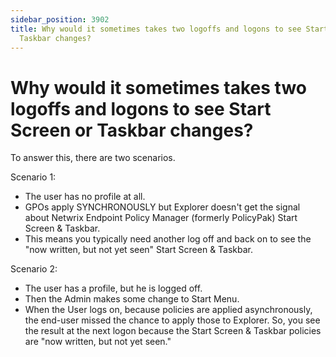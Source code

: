```yaml
---
sidebar_position: 3902
title: Why would it sometimes takes two logoffs and logons to see Start Screen or
  Taskbar changes?
---
```


# Why would it sometimes takes two logoffs and logons to see Start Screen or Taskbar changes?

To answer this, there are two scenarios.

Scenario 1:

* The user has no profile at all.
* GPOs apply SYNCHRONOUSLY but Explorer doesn't get the signal about Netwrix Endpoint Policy Manager (formerly PolicyPak) Start Screen & Taskbar.
* This means you typically need another log off and back on to see the "now written, but not yet seen" Start Screen & Taskbar.

Scenario 2:

* The user has a profile, but he is logged off.
* Then the Admin makes some change to Start Menu.
* When the User logs on, because policies are applied asynchronously, the end-user missed the chance to apply those to Explorer. So, you see the result at the next logon because the Start Screen & Taskbar policies are "now written, but not yet seen."